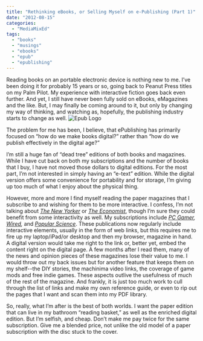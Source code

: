 ```yaml
---
title: "Rethinking eBooks, or Selling Myself on e-Publishing (Part 1)"
date: "2012-08-15"
categories: 
  - "MediaMixEd"
tags: 
  - "books"
  - "musings"
  - "ebooks"
  - "epub"
  - "epublishing"
---
```


Reading books on an portable electronic device is nothing new to me. I’ve been doing it for probably 15 years or so, going back to Peanut Press titles on my Palm Pilot. My experience with interactive fiction goes back even further. And yet, I still have never been fully sold on eBooks, eMagazines and the like. But, I may finally be coming around to it, but only by changing my way of thinking, and watching as, hopefully, the publishing industry starts to change as well. ![](images/200px-EPUB_logo.svg.png "Epub Logo")

The problem for me has been, I believe, that ePublishing has primarily focused on “how do we make books digital?” rather than “how do we publish effectively in the digital age?”

I’m still a huge fan of “dead tree” editions of both books and magazines. While I have cut back on both my subscriptions and the number of books that I buy, I have not moved those dollars to digital editions. For the most part, I’m not interested in simply having an “e-text” edition. While the digital version offers some convenience for portability and for storage, I’m giving up too much of what I enjoy about the physical thing.

However, more and more I find myself reading the paper magazines that I subscribe to and wishing for them to be more interactive. I confess, I’m not talking about [_The New Yorker_](http://newyorker.com) or [_The Economist_](http://www.economist.com), though I’m sure they could benefit from some interactivity as well. My subscriptions include _[PC Gamer](http://www.pcgamer.com), [Wired](http://www.wired.com),_ and [_Popular Science_](http://www.popsci.com). These publications now regularly include interactive elements, usually in the form of web links, but this requires me to fire up my laptop/iPad/or desktop and then my browser, magazine in hand. A digital version would take me right to the link or, better yet, embed the content right on the digital page. A few months after I read them, many of the news and opinion pieces of these magazines lose their value to me. I would throw out my back issues but for another feature that keeps them on my shelf--the DIY stories, the machinima video links, the coverage of game mods and free indie games. These aspects outlive the usefulness of much of the rest of the magazine. And frankly, it is just too much work to cull through the list of links and make my own reference guide, or even to rip out the pages that I want and scan them into my PDF library.

So, really, what I’m after is the best of both worlds. I want the paper edition that can live in my bathroom “reading basket,” as well as the enriched digital edition. But I’m selfish, and cheap. Don’t make me pay twice for the same subscription. Give me a blended price, not unlike the old model of a paper subscription with the disc stuck to the cover.
